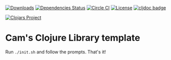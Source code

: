 [![Downloads](https://versions.deps.co/metabase/second-date/downloads.svg)](https://versions.deps.co/metabase/second-date)
[![Dependencies Status](https://versions.deps.co/metabase/second-date/status.svg)](https://versions.deps.co/metabase/second-date)
[![Circle CI](https://circleci.com/gh/metabase/second-date.svg?style=svg)](https://circleci.com/gh/metabase/second-date)
[![License](https://img.shields.io/badge/license-Eclipse%20Public%20License-blue.svg)](https://raw.githubusercontent.com/metabase/second-date/master/LICENSE)
[![cljdoc badge](https://cljdoc.org/badge/metabase/second-date)](https://cljdoc.org/d/metabase/second-date/CURRENT)

[![Clojars Project](https://clojars.org/metabase/second-date/latest-version.svg)](http://clojars.org/metabase/second-date)

# Cam's Clojure Library template

Run `./init.sh` and follow the prompts. That's it!
